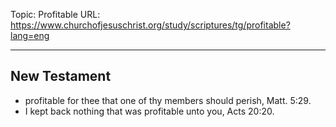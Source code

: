 Topic: Profitable
URL: https://www.churchofjesuschrist.org/study/scriptures/tg/profitable?lang=eng

---

## New Testament

- profitable for thee that one of thy members should perish, Matt. 5:29.
- I kept back nothing that was profitable unto you, Acts 20:20.


